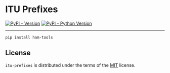 # ITU Prefixes

[![PyPI - Version](https://img.shields.io/pypi/v/ham-tools.svg)](https://pypi.org/project/ham-tools)
[![PyPI - Python Version](https://img.shields.io/pypi/pyversions/ham-tools.svg)](https://pypi.org/project/ham-tools)

-----

```console
pip install ham-tools
```


## License

`itu-prefixes` is distributed under the terms of the [MIT](https://spdx.org/licenses/MIT.html) license.
